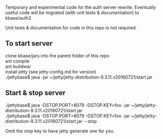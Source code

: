 Temporary and experimental code for the auth server rewrite. Eventually 
useful code will be migrated (with unit tests & documentation) to kbase/auth2.

Unit tests & documentation for code in this repo is not required.

To start server
---------------
clone kbase/jars into the parent folder of this repo  
ant compile  
ant buildwar  
install jetty (see jetty-config.md for version)  
./jettybase$ java -jar ~/jetty/jetty-distribution-9.3.11.v20160721/start.jar   

Start & stop server
-------------------
./jettybase$ java -DSTOP.PORT=8079 -DSTOP.KEY=foo -jar ~/jetty/jetty-distribution-9.3.11.v20160721/start.jar  
./jettybase$ java -DSTOP.PORT=8079 -DSTOP.KEY=foo -jar ~/jetty/jetty-distribution-9.3.11.v20160721/start.jar --stop  

Omit the stop key to have jetty generate one for you.


